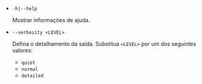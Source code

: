 * `-h|--help`

  Mostrar informações de ajuda.

* `--verbosity <LEVEL>`

  Defina o detalhamento da saída. Substitua `<LEVEL>` por um dos seguintes valores:
  
  * `quiet`
  * `normal`
  * `detailed`